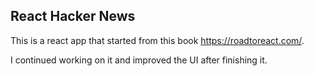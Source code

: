 ## React Hacker News

This is a react app that started from this book https://roadtoreact.com/.

I continued working on it and improved the UI after finishing it.
